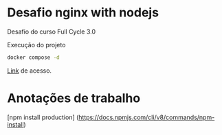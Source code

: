 # Desafio nginx with nodejs

Desafio do curso Full Cycle 3.0

Execução do projeto

``` bash
docker compose -d
```

[Link](http://localhost:8080/) de acesso.

# Anotações de trabalho

[npm install production] (https://docs.npmjs.com/cli/v8/commands/npm-install)

